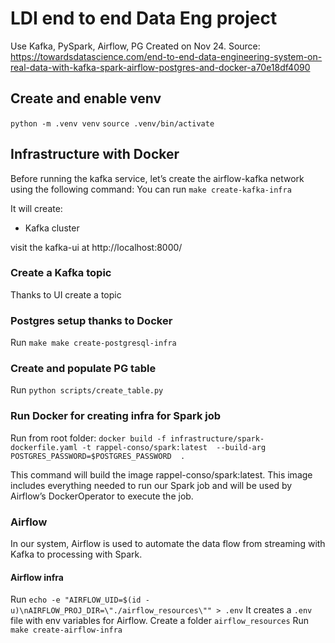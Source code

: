 # LDI end to end Data Eng project 
Use Kafka, PySpark, Airflow, PG
Created on Nov 24.
Source: https://towardsdatascience.com/end-to-end-data-engineering-system-on-real-data-with-kafka-spark-airflow-postgres-and-docker-a70e18df4090

## Create and enable venv
`python -m .venv venv`
`source .venv/bin/activate`

## Infrastructure with Docker
Before running the kafka service, 
let’s create the airflow-kafka network using the following command:
You can run `make create-kafka-infra`

It will create:
- Kafka cluster

visit the kafka-ui at http://localhost:8000/

### Create a Kafka topic 
Thanks to UI create a topic

### Postgres setup thanks to Docker
Run `make make create-postgresql-infra`

### Create and populate PG table
Run `python scripts/create_table.py`

### Run Docker for creating infra for Spark job
Run from root folder:
`docker build -f infrastructure/spark-dockerfile.yaml
-t rappel-conso/spark:latest 
--build-arg POSTGRES_PASSWORD=$POSTGRES_PASSWORD  .`

This command will build the image rappel-conso/spark:latest. 
This image includes everything needed to run our Spark job 
and will be used by Airflow’s DockerOperator to execute the job. 

### Airflow
In our system, Airflow is used to automate the data flow from streaming 
with Kafka to processing with Spark.

#### Airflow infra 
Run `echo -e "AIRFLOW_UID=$(id -u)\nAIRFLOW_PROJ_DIR=\"./airflow_resources\"" > .env`
It creates a `.env` file with env variables for Airflow.
Create a folder `airflow_resources`
Run `make create-airflow-infra`



